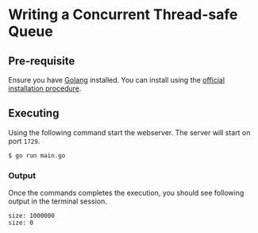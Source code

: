Writing a Concurrent Thread-safe Queue
===

## Pre-requisite

Ensure you have [Golang](https://go.dev/) installed. You can
install using the [official installation procedure](https://go.dev/learn/).

## Executing

Using the following command start the webserver. The server will start on port `1729`.

```
$ go run main.go
```

### Output

Once the commands completes the execution, you should see following output in the terminal session.

```
size: 1000000
size: 0
```
